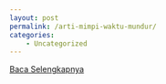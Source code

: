 ```yaml
---
layout: post
permalink: /arti-mimpi-waktu-mundur/
categories:
    - Uncategorized
---
```


[Baca Selengkapnya](/02)